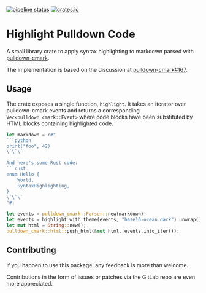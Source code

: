 [![pipeline status](https://gitlab.com/eguiraud/highlight-pulldown/badges/main/pipeline.svg)](https://gitlab.com/eguiraud/highlight-pulldown/-/commits/main)
[![crates.io](https://img.shields.io/crates/v/highlight-pulldown.svg)](https://crates.io/crates/highlight-pulldown)

# Highlight Pulldown Code

A small library crate to apply syntax highlighting to markdown parsed with [pulldown-cmark](https://crates.io/crates/pulldown-cmark).

The implementation is based on the discussion at [pulldown-cmark#167](https://github.com/raphlinus/pulldown-cmark/issues/167).

## Usage

The crate exposes a single function, `highlight`.
It takes an iterator over pulldown-cmark events and returns a corresponding `Vec<pulldown_cmark::Event>` where
code blocks have been substituted by HTML blocks containing highlighted code.

```rust
let markdown = r#"
```python
print("foo", 42)
\`\`\`

And here's some Rust code:
```rust
enum Hello {
    World,
    SyntaxHighlighting,
}
\`\`\`
"#;

let events = pulldown_cmark::Parser::new(markdown);
let events = highlight_with_theme(events, "base16-ocean.dark").unwrap();
let mut html = String::new();
pulldown_cmark::html::push_html(&mut html, events.into_iter());
```

## Contributing

If you happen to use this package, any feedback is more than welcome.

Contributions in the form of issues or patches via the GitLab repo are even more appreciated.